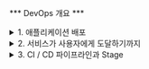 *** DevOps 개요 ***   
<details>
<summary>1. 애플리케이션 배포</summary>
<div markdown="1"> 

## 클라우드 서비스 탄생 배경   
 웹 브라우저 -> 서비스를 제공하는 웹 사이트 -> 로그인 -> 웹 애플리케이션 즉시 사용   
 -> 지속적 관리 필요
  
</div>
</details>

<details>
<summary>2. 서비스가 사용자에게 도달하기까지</summary>
<div markdown="1"> 
  
## 1) 전통적인 소프트웨어 전달 방식   
    폭포수 모델 : 출시 기한을 정해놓고 소프트웨어 완성   
    
### <span style="color:red"> > 문제점 </span>   
    소프트웨어의 출시 당시 신뢰성, 안정성 보장 불가   
    소프트웨어 사용시 산더미처럼 쌓여있는 버그   
    
### <span style="color:span"> > 특징 </span>   
    베타 버전 이용한 테스트   
    사용자가 업데이트 해야 함   
    버그 수정 어려움   
    모바일 애플리케이션 사용   
    
## 2) 클라우드 서비스의 전달 방식   
● 애자일 모델 : 고객의 요구에 민첩하게 대응 > 지속적 전달   
● SaaS(Software as a Service)   
  브라우저로 소프트웨어를 제공, 새버전 즉시 사용 가능 매일매일 업데이트 가능   
  
###<span style="color:red"> > 장점 </span>   
    사용자가 업데이트 하지 않아도 됨   
    하루에 여러 번 릴리즈도 가능   
    다양한 배포 방식을 적용, A/B 테스트 가능   
    빠른 배포 보장   
     > 이를 위해 전달 워크플로가 수립, 자동화가 필수   

## <span style="color:red"> ★ 서비스 전달 관점에서의 DevOps 역할 > 서비스 전달/배포 Workflow를 구성할 수 있어야 함 </span>   

</div>
</details>

<details>
<summary>3. CI / CD 파이프라인과 Stage</summary>
<div markdown="1"> 
  
## ★ CI / CD 파이프라인 : 지속적 배포(Continuous Deployment)   
 : Plan > <span style="color:blue"> (Code > Build > Test) </span> > Release > Deploy > Operate   
                   CI   
           Code > 개발자가 코드를 코드 저장소에 Push   
           Build >  코드 저장소 -> 코드를 가져와 유닛 테스트 후 빌드   
           Test > 빌드의 결과물이 다른 컴포넌트와 통합되는지 확인   

### <span style="color:red"> ★ 필요성 </span>   
   버그를 일찍 발견 가능   
   테스트가 완료된 코드에 대해 빠른 전달이 가능   
   지속적인 배포 가능   
 
<u> : Plan > Code > Build > <span style="color:blue"> (Test > Release > Deploy > Operate) </span> </u>   
                                        CD   
                                 Release > 배포 가능한 패키지를 작성   
                                 Deploy > 프로비저닝 진행, 서비스를 사용자에게 제공   
                                 Operate > 서비스에서 생길 수 있는 현황을 파악, 문제 감지   
  
</div>
</details>
